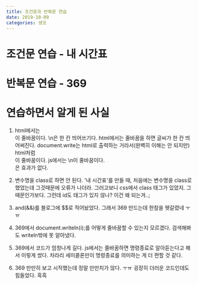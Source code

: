 ```yaml
---
title: 조건문과 반복문 연습
date: 2019-10-09
categories: 생코
---
```


# 조건문 연습 - 내 시간표
  
  <script type="text/javascript">

      id= prompt('강의명을 입력하세요.(띄어쓰기 하지 마세용!)');

      if (id=='회계원리') {
        document.write("월요일 3시부터 5시 50분까지입니다.");
      }
      else if (id=='미네르바') {
        document.write("화요일 12시부터 2시 50분까지입니다.");
      }
      else if (id=='교양영어') {
        document.write("화요일 4시부터 4시 50분까지입니다. 또 목요일 3시부터 4시 50분까지입니다.");
      }
      else if (id=='경제학원론') {
        document.write("수요일 12시부터 2시 50분까지입니다.");
      }
      else if (id=='서양사개론') {
        document.write("목요일 1시부터 2시 50분까지입니다.");
      }
      else if (id=='경제통계학') {
        document.write("월요일 9시부터 11시 50분까지입니다.");
      }

    </script>
# 반복문 연습 - 369
  
  <script type="text/javascript">
      for (var i=0; i<100; i++) {
        if ((String(i).indexOf('3') !== -1) && (String(i).indexOf('6') !== -1) || (String(i).indexOf('3') !== -1 &&  String(i).indexOf('9') !== -1) || (String(i).indexOf('6') !== -1 && String(i).indexOf('9') !== -1) || (String(i).indexOf('3') === 0 && String(i).lastIndexOf('3') === 1) || (String(i).indexOf('6') === 0 && String(i).lastIndexOf('6') === 1) || (String(i).indexOf('9') === 0 && String(i).lastIndexOf('9') === 1)) {
          document.write("짝짝<br>");
        }
       else if (String(i).indexOf('3') !== -1 || String(i).indexOf('6') !== -1 || String(i).indexOf('9') !== -1) {String(i).indexOf('9') !== -1
          document.write("짝<br>");
        }
        else
        document.writeln(i);
      }
    </script>
# 연습하면서 알게 된 사실

  1. html에서는 <br>이 줄바꿈이다. \n은 한 칸 띄어쓰기다.
  html에서는 줄바꿈을 하면 글씨가 한 칸 띄어써진다.
  document.write는 html로 출력하는 거라서(완벽히 이해는 안 되지만) html처럼 <br>이 줄바꿈이다.
  js에서는 \n이 줄바꿈이다. <br>은 효과가 없다.
  
  2. 변수명을 class로 하면 안 된다. 
  '내 시간표'를 만들 때, 처음에는 변수명을 class로 했었는데 그것때문에 오류가 나더라.
  그러고보니 css에서 class 태그가 있었지. 그 때문인가보다.
  그런데 id도 태그가 있지 않나? 이건 왜 되는겨..;
  
  3. and(&&)를 블로그에 $$로 적어놨었다.
  그래서 369 만드는데 한참을 헷갈렸네 ㅜㅠ
  
  4. 369에서 document.writeln(i);를 어떻게 줄바꿈할 수 있는지 모르겠다.
  검색해봐도 writeln밖에 못 알아냈다.
  
  5. 369에서 코드가 엄청나게 길다.
  js에서는 줄바꿈하면 명령종료로 알아듣는다고 해서 이렇게 썼다.
  차라리 세미콜론만이 명령종료를 의미하는 게 더 편할 것 같다.
  
  6. 369 만만히 보고 시작했는데 정말 만만치가 않다. ㅜㅠ
  굉장히 더러운 코드인데도 힘들었다. 흑흑

